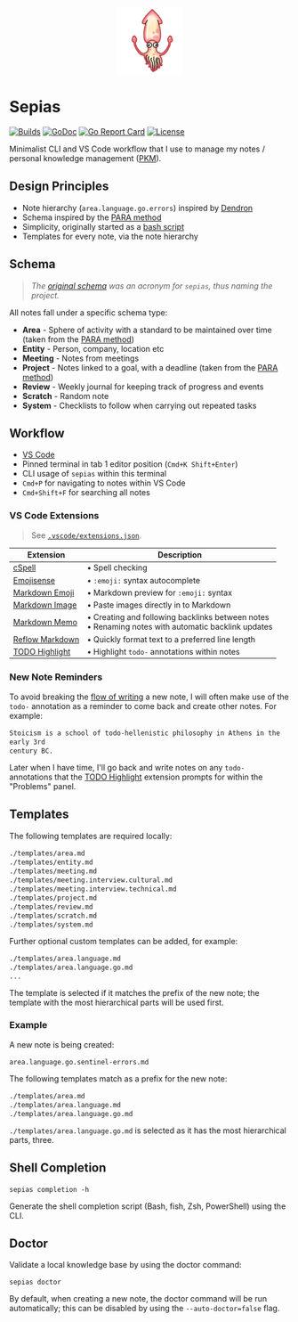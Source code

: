 <p align="center">
  <img src="./assets/skype-squid-emoji.png" alt="Squid Emoji" width="120px">
</p>

# Sepias

[![Builds](https://img.shields.io/github/checks-status/revett/sepias/main?label=build&style=flat-square)](https://github.com/revett/sepias/actions?query=branch%3Amain)
[![GoDoc](https://img.shields.io/badge/go-documentation-blue.svg?style=flat-square)](https://pkg.go.dev/github.com/revett/sepias)
[![Go Report Card](https://goreportcard.com/badge/github.com/revett/sepias?style=flat-square)](https://goreportcard.com/report/github.com/revett/sepias)
[![License](https://img.shields.io/badge/license-mit-blue.svg?style=flat-square)](https://github.com/revett/sepias/blob/main/LICENSE)

Minimalist CLI and VS Code workflow that I use to manage my notes / personal
knowledge management
([PKM](https://en.wikipedia.org/wiki/Personal_knowledge_management)).

## Design Principles

- Note hierarchy (`area.language.go.errors`) inspired by
  [Dendron](https://wiki.dendron.so)
- Schema inspired by the [PARA method](https://fortelabs.co/blog/para)
- Simplicity, originally started as a
  [bash script](https://github.com/revett/sepias/commit/ef85ce9d70593c8b3dfb8e1c2aab56300bbee959)
- Templates for every note, via the note hierarchy

## Schema

> _The
> [original schema](https://github.com/revett/sepias/tree/275e8fae6fd3c60b27d220bf137e2441f616ccb3#schema)
> was an acronym for `sepias`, thus naming the project._

All notes fall under a specific schema type:

- **Area** - Sphere of activity with a standard to be maintained over time
  (taken from the [PARA method](https://fortelabs.co/blog/para))
- **Entity** - Person, company, location etc
- **Meeting** - Notes from meetings
- **Project** - Notes linked to a goal, with a deadline (taken from the
  [PARA method](https://fortelabs.co/blog/para))
- **Review** - Weekly journal for keeping track of progress and events
- **Scratch** - Random note
- **System** - Checklists to follow when carrying out repeated tasks

## Workflow

- [VS Code](https://code.visualstudio.com/)
- Pinned terminal in tab 1 editor position (`Cmd+K Shift+Enter`)
- CLI usage of `sepias` within this terminal
- `Cmd+P` for navigating to notes within VS Code
- `Cmd+Shift+F` for searching all notes

### VS Code Extensions

> See
> [`.vscode/extensions.json`](https://github.com/revett/sepias/blob/main/.vscode/extensions.json).

| Extension                                                            | Description                                                                                           |
| -------------------------------------------------------------------- | ----------------------------------------------------------------------------------------------------- |
| [cSpell](https://github.com/streetsidesoftware/vscode-spell-checker) | • Spell checking                                                                                      |
| [Emojisense](https://github.com/mattbiernervscode-emojisense)        | • `:emoji:` syntax autocomplete                                                                       |
| [Markdown Emoji](https://github.com/mjbvz/vscode-markdown-emoji)     | • Markdown preview for `:emoji:` syntax                                                               |
| [Markdown Image](https://github.com/imlinhanchao/vsc-markdown-image) | • Paste images directly in to Markdown                                                                |
| [Markdown Memo](https://github.com/svsool/memo)                      | • Creating and following backlinks between notes <br>• Renaming notes with automatic backlink updates |
| [Reflow Markdown](https://github.com/marvhen/reflowmarkdown)         | • Quickly format text to a preferred line length                                                      |
| [TODO Highlight](https://github.com/wayou/vscode-todo-highlight)     | • Highlight `todo-` annotations within notes                                                          |

### New Note Reminders

To avoid breaking the
[flow of writing](<https://en.wikipedia.org/wiki/Flow_(psychology)>) a new note,
I will often make use of the `todo-` annotation as a reminder to come back and
create other notes. For example:

```
Stoicism is a school of todo-hellenistic philosophy in Athens in the early 3rd
century BC.
```

Later when I have time, I'll go back and write notes on any `todo-` annotations
that the [TODO Highlight](https://github.com/wayou/vscode-todo-highlight)
extension prompts for within the "Problems" panel.

## Templates

The following templates are required locally:

```
./templates/area.md
./templates/entity.md
./templates/meeting.md
./templates/meeting.interview.cultural.md
./templates/meeting.interview.technical.md
./templates/project.md
./templates/review.md
./templates/scratch.md
./templates/system.md
```

Further optional custom templates can be added, for example:

```
./templates/area.language.md
./templates/area.language.go.md
...
```

The template is selected if it matches the prefix of the new note; the template
with the most hierarchical parts will be used first.

### Example

A new note is being created:

```
area.language.go.sentinel-errors.md
```

The following templates match as a prefix for the new note:

```
./templates/area.md
./templates/area.language.md
./templates/area.language.go.md
```

`./templates/area.language.go.md` is selected as it has the most hierarchical
parts, three.

## Shell Completion

```
sepias completion -h
```

Generate the shell completion script (Bash, fish, Zsh, PowerShell) using the
CLI.

## Doctor

Validate a local knowledge base by using the doctor command:

```
sepias doctor
```

By default, when creating a new note, the doctor command will be run
automatically; this can be disabled by using the `--auto-doctor=false` flag.
